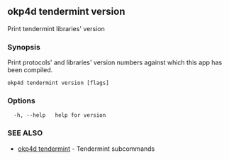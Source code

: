 ## okp4d tendermint version

Print tendermint libraries' version

### Synopsis

Print protocols' and libraries' version numbers against which this app has been compiled.

```
okp4d tendermint version [flags]
```

### Options

```
  -h, --help   help for version
```

### SEE ALSO

* [okp4d tendermint](okp4d_tendermint.md)	 - Tendermint subcommands
